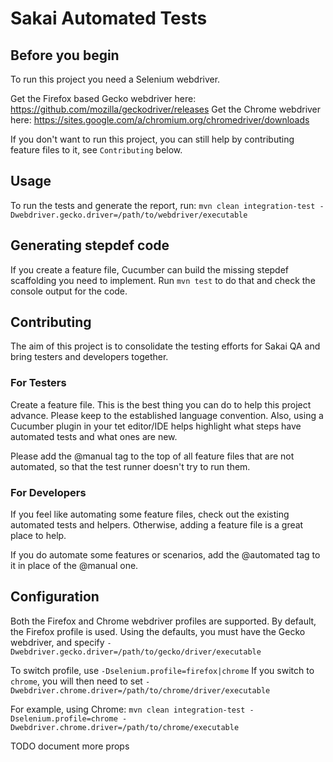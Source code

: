 # Sakai Automated Tests

## Before you begin

To run this project you need a Selenium webdriver.

Get the Firefox based Gecko webdriver here: https://github.com/mozilla/geckodriver/releases
Get the Chrome webdriver here: https://sites.google.com/a/chromium.org/chromedriver/downloads

If you don't want to run this project, you can still help by contributing feature files to it, see `Contributing` below.

## Usage

To run the tests and generate the report, run:
`mvn clean integration-test -Dwebdriver.gecko.driver=/path/to/webdriver/executable`

## Generating stepdef code
If you create a feature file, Cucumber can build the missing stepdef scaffolding you need to implement.
Run `mvn test` to do that and check the console output for the code.

## Contributing

The aim of this project is to consolidate the testing efforts for Sakai QA and bring testers and developers together.

### For Testers
Create a feature file. This is the best thing you can do to help this project advance.
Please keep to the established language convention. 
Also, using a Cucumber plugin in your tet editor/IDE helps highlight what steps have automated tests and what ones are new.

Please add the @manual tag to the top of all feature files that are not automated, so that the test runner doesn't try to run them.

### For Developers
If you feel like automating some feature files, check out the existing automated tests and helpers.
Otherwise, adding a feature file is a great place to help.

If you do automate some features or scenarios, add the @automated tag to it in place of the @manual one.

## Configuration

Both the Firefox and Chrome webdriver profiles are supported. By default, the Firefox profile is used.
Using the defaults, you must have the Gecko webdriver, and specify `-Dwebdriver.gecko.driver=/path/to/gecko/driver/executable`

To switch profile, use `-Dselenium.profile=firefox|chrome`
If you switch to `chrome`, you will then need to set `-Dwebdriver.chrome.driver=/path/to/chrome/driver/executable`

For example, using Chrome:
`mvn clean integration-test -Dselenium.profile=chrome -Dwebdriver.chrome.driver=/path/to/chrome/executable`

TODO document more props
